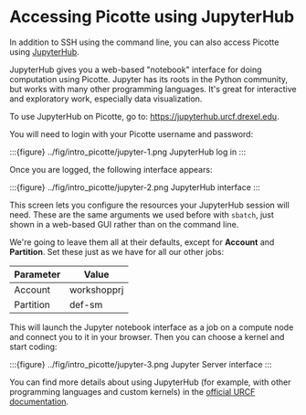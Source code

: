 # Accessing Picotte using JupyterHub

In addition to SSH using the command line, you can also access Picotte using
[JupyterHub](https://jupyter.org/hub).

JupyterHub gives you a web-based "notebook" interface for doing computation
using Picotte. Jupyter has its roots in the Python community, but works with
many other programming languages. It's great for interactive and exploratory
work, especially data visualization.

To use JupyterHub on Picotte, go to: https://jupyterhub.urcf.drexel.edu.


You will need to login with your Picotte username and password:


:::{figure} ../fig/intro_picotte/jupyter-1.png
JupyterHub log in
:::

Once you are logged, the following interface appears:

:::{figure} ../fig/intro_picotte/jupyter-2.png
JupyterHub interface
:::

This screen lets you configure the resources your JupyterHub session will need.
These are the same arguments we used before with `sbatch`, just shown in a
web-based GUI rather than on the command line.

We're going to leave them all at their defaults, except for **Account** and
**Partition**. Set these just as we have for all our other jobs:

| Parameter | Value |
|-----------|-------|
| Account   | workshopprj |
| Partition | def-sm |

This will launch the Jupyter notebook interface as a job on a compute node and
connect you to it in your browser. Then you can choose a kernel and start
coding:

:::{figure} ../fig/intro_picotte/jupyter-3.png
Jupyter Server interface
:::

You can find more details about using JupyterHub (for example, with other
programming languages and custom kernels) in the [official URCF
documentation](https://docs.urcf.drexel.edu/software/jupyterhub/).




